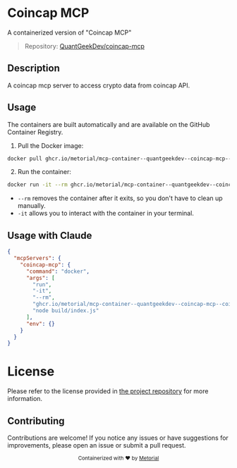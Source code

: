 
# Coincap MCP

A containerized version of "Coincap MCP"

> Repository: [QuantGeekDev/coincap-mcp](https://github.com/QuantGeekDev/coincap-mcp)

## Description

A coincap mcp server to access crypto data from coincap API.


## Usage

The containers are built automatically and are available on the GitHub Container Registry.

1. Pull the Docker image:

```bash
docker pull ghcr.io/metorial/mcp-container--quantgeekdev--coincap-mcp--coincap-mcp
```

2. Run the container:

```bash
docker run -it --rm ghcr.io/metorial/mcp-container--quantgeekdev--coincap-mcp--coincap-mcp 
```

- `--rm` removes the container after it exits, so you don't have to clean up manually.
- `-it` allows you to interact with the container in your terminal.



## Usage with Claude

```json
{
  "mcpServers": {
    "coincap-mcp": {
      "command": "docker",
      "args": [
        "run",
        "-it",
        "--rm",
        "ghcr.io/metorial/mcp-container--quantgeekdev--coincap-mcp--coincap-mcp",
        "node build/index.js"
      ],
      "env": {}
    }
  }
}
```

# License

Please refer to the license provided in [the project repository](https://github.com/QuantGeekDev/coincap-mcp) for more information.

## Contributing

Contributions are welcome! If you notice any issues or have suggestions for improvements, please open an issue or submit a pull request.

<div align="center">
  <sub>Containerized with ❤️ by <a href="https://metorial.com">Metorial</a></sub>
</div>
  